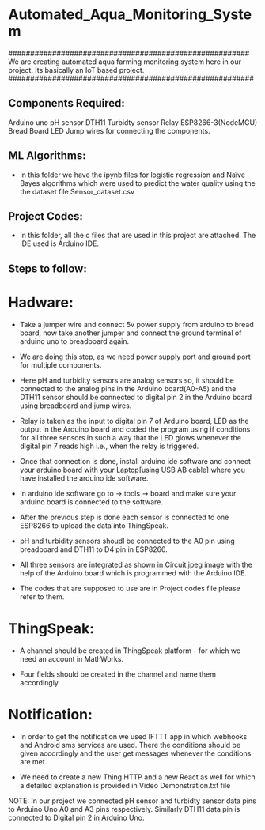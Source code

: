 # Automated_Aqua_Monitoring_System
#######################################################
We are creating automated aqua farming monitoring system here in our project. Its basically an IoT based project. 
########################################################


## Components Required:
Arduino uno
pH sensor
DTH11
Turbidty sensor
Relay
ESP8266-3(NodeMCU)
Bread Board
LED
Jump wires for connecting the components.

## ML Algorithms:
* In this folder we have the ipynb files for logistic regression and Naïve Bayes algorithms which were used to predict the water quality using the the dataset file Sensor_dataset.csv

## Project Codes:
* In this folder, all the c files that are used in this project are attached.
  The IDE used is Arduino IDE.

## Steps to follow:

# Hadware:

* Take a jumper wire and connect 5v power supply from arduino to bread board, now take another jumper and connect the ground terminal of arduino uno to breadboard again.

* We are doing this step, as we need power supply port and ground port for multiple components.

* Here pH and turbidity sensors are analog sensors so, it should be connected to the analog pins in the Arduino board(A0-A5) and the DTH11 sensor should be connected to digital pin 2 in the Arduino board using breadboard and jump wires.

* Relay is taken as the input to digital pin 7 of Arduino board, LED as the output in the Arduino board and coded the program using if conditions for all three sensors in such a way that the LED glows whenever the digital pin 7 reads high i.e., when the relay is triggered.

* Once that connection is done, install arduino ide software and connect your arduino board with your Laptop[using USB AB cable] where you have installed the arduino ide software. 

* In arduino ide software go to -> tools -> board and make sure your arduino board is connected to the software.

* After the previous step is done each sensor is connected to one ESP8266 to upload the data into ThingSpeak. 

* pH and turbidity sensors shoudl be connected to the A0 pin using breadboard and DTH11 to D4 pin in ESP8266. 

* All three sensors are integrated as shown in Circuit.jpeg image with the help of the Arduino board which is programmed with the Arduino IDE. 

* The codes that are supposed to use are in Project codes file please refer to them.

# ThingSpeak:

* A channel should be created in ThingSpeak platform - for which we need an account in MathWorks.

* Four fields should be created in the channel and name them accordingly.

# Notification:

* In order to get the notification we used IFTTT app in which webhooks and Android sms services are used. There the conditions should be given accordingly and the user get messages whenever the conditions are met.

* We need to create a new Thing HTTP and a new React as well for which a detailed explanation is provided in Video Demonstration.txt file

NOTE: In our project we connected pH sensor and turbidty sensor data pins to Arduino Uno A0 and A3 pins respectively. 
      Similarly DTH11 data pin is connected to Digital pin 2 in Arduino Uno. 


